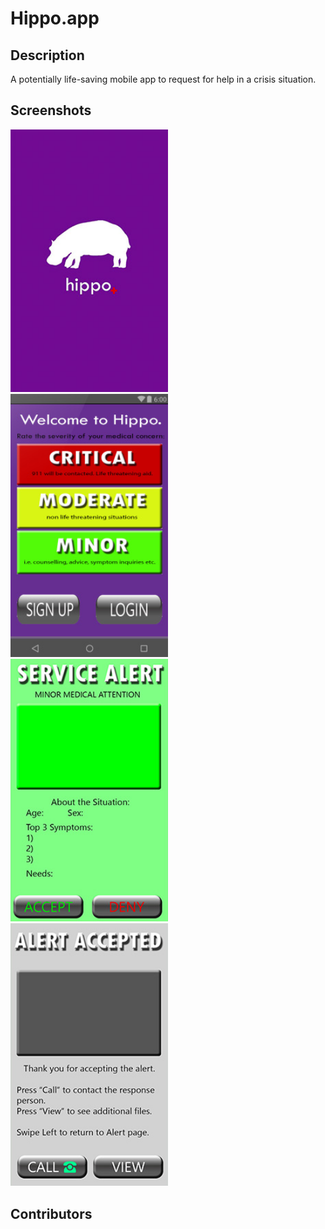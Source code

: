 # Hippo.app

## Description

A potentially life-saving mobile app to request for help in a crisis situation.


## Screenshots

<img src="screenshots/github_logo.jpg" alt="Logo page" width="50%">
<img src="screenshots/github_main.jpg" alt="Home page" width="50%">
<img src="screenshots/github_greenalert.jpg" alt="Green alert" width="50%">
<img src="screenshots/github_alertaccept.jpg" alt="Alert accepted" width="50%">


## Contributors
